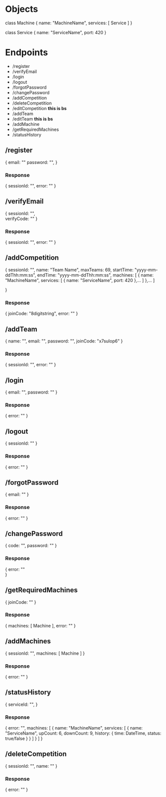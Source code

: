 # Objects
class Machine {
	name: "MachineName",
	services: [
		Service
	]
}

class Service
{
	name: "ServiceName",
	port: 420
}

# Endpoints
- /register
- /verifyEmail
- /login
- /logout
- /forgotPassword
- /changePassword
- /addCompetition
- /deleteCompetition
- /editCompetition **this is bs**
- /addTeam
- /editTeam **this is bs**
- /addMachine
- /getRequiredMachines
- /statusHistory


## /register
{
	email: ""
	password: "",
}

### Response
{
	sessionId: "",
	error: ""
}

## /verifyEmail
{
	sessionId: "",	
	verifyCode: ""
}

### Response
{
	sessionId: "",
	error: ""
}


## /addCompetition 
{
	sessionId: "",
	name: "Team Name",
	maxTeams: 69,
	startTime: "yyyy-mm-ddThh:mm:ss",
	endTime: "yyyy-mm-ddThh:mm:ss",
	machines: [
		{
			name: "MachineName",
			services: [
				{
					name: "ServiceName",
					port: 420
				},...
			]
		},...
	]

}

### Response
{
	joinCode: "8digitstring",
	error: ""
}


## /addTeam
{
	name: "",
	email: "",
	password: "",
	joinCode: "x7suIop6"
}

### Response
{
	sessionId: "",
	error: ""
}


## /login
{
	email: "",
	password: ""
}

### Response
{
	error: ""
}


## /logout
{
	sessionId: ""
}

### Response
{
	error: ""
}


## /forgotPassword
{
	email: ""
}

### Response
{
	error: ""
}


## /changePassword
{
	code: "",
	password: ""
}

### Response
{
	error: ""	
}


## /getRequiredMachines
{
	joinCode: ""
}

### Response
{
	machines: [
		Machine
	],
	error: ""
}


## /addMachines
{
	sessionId: "",
	machines: [
		Machine
	]
}

### Response
{
	error: ""
}


## /statusHistory
{
	serviceId: "",
}

### Response
{
	error: "",
	machines: [
		{
			name: "MachineName",
			services: [
				{
					name: "ServiceName",
					upCount: 6,
					downCount: 9,
					history: {
						time: DateTime,
						status: true/false
					}
				}
			]
		}
	]
}



## /deleteCompetition
{
	sessionId: "",
	name: ""
}

### Response
{
	error: ""
}
